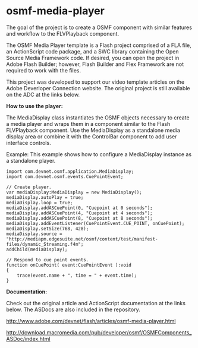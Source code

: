 # osmf-media-player
The goal of the project is to create a OSMF component with similar features and workflow to the FLVPlayback component. 

The OSMF Media Player template is a Flash project comprised of a FLA file, an ActionScript code package, and a SWC library containing the Open Source Media Framework code. If desired, you can open the project in Adobe Flash Builder; however, Flash Builder and Flex Framework are not required to work with the files. 

This project was developed to support our video template articles on the Adobe Deverloper Connection website. The original project is still available on the ADC at the links below.

**How to use the player:**

The MediaDisplay class instantiates the OSMF objects necessary to create a media player and wraps them in a component similar to the Flash FLVPlayback component. Use the MediaDisplay as a standalone media display area or combine it with the ControlBar component to add user interface controls.

Example: This example shows how to configure a MediaDisplay instance as a standalone player.

    import com.devnet.osmf.application.MediaDisplay;
    import com.devnet.osmf.events.CuePointEvent;
            
    // Create player.
    var mediaDisplay:MediaDisplay = new MediaDisplay();
    mediaDisplay.autoPlay = true;
    mediaDisplay.loop = true;
    mediaDisplay.addASCuePoint(0, "Cuepoint at 0 seconds");
    mediaDisplay.addASCuePoint(4, "Cuepoint at 4 seconds");
    mediaDisplay.addASCuePoint(8, "Cuepoint at 8 seconds");
    mediaDisplay.addEventListener(CuePointEvent.CUE_POINT, onCuePoint);
    mediaDisplay.setSize(768, 428);
    mediaDisplay.source = "http://mediapm.edgesuite.net/osmf/content/test/manifest-files/dynamic_Streaming.f4m";
    addChild(mediaDisplay);
            
    // Respond to cue point events.
    function onCuePoint( event:CuePointEvent ):void
    {
        trace(event.name + ", time = " + event.time);
    }
  
**Documentation:**

Check out the original article and ActionScript documentation at the links below. The ASDocs are also included in the repository.

http://www.adobe.com/devnet/flash/articles/osmf-media-player.html

http://download.macromedia.com/pub/developer/osmf/OSMFComponents_ASDoc/index.html
